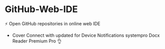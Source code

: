 # GitHub-Web-IDE
⚡ Open GitHub repositories in online web IDE
- Cover Connect with updated for Device Notifications systempro Docx Reader Premium Pro 👌 
